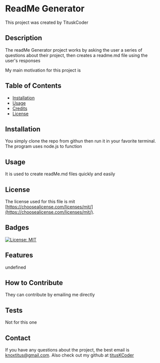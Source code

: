 # ReadMe Generator

  This project was created by TituskCoder 

## Description

The readMe Generator project works by asking the user a series of questions about their project, then creates a readme.md file using the user's responses 

My main motivation for this project is 

## Table of Contents 

- [Installation](#installation)
- [Usage](#usage)
- [Credits](#credits)
- [License](#license)

## Installation

You simply clone the repo from githun then run it in your favorite terminal. The program uses node.js to function

## Usage

It is used to create readMe.md files quickly and easily


## License

The license used for this file is mit [https://choosealicense.com/licenses/mit/](https://choosealicense.com/licenses/mit/). 

## Badges

[![License: MIT](https://img.shields.io/badge/License-MIT-yellow.svg)](https://opensource.org/licenses/MIT)


## Features

undefined

## How to Contribute

They can contribute by emailing me directly

## Tests

Not for this one

## Contact
If you have any questions about the project, the best email is knoxtitus@gmail.com. Also check out my github at [titusKCoder](https://github.com/titusKCoder/)
